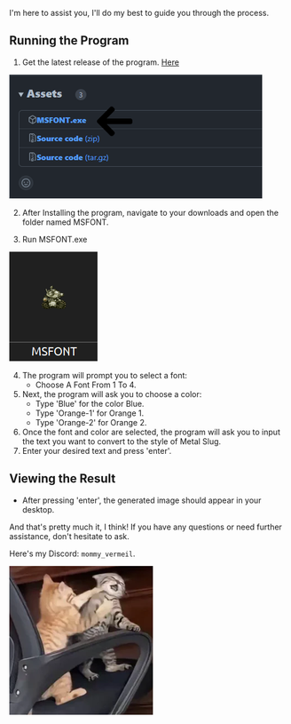 I'm here to assist you, I'll do my best to guide you through the process.

## Running the Program
1. Get the latest release of the program. [Here](https://github.com/VermeilChan/MetalSlugFont/releases)

![Program Download](Assets/GUIDE/PROGRAM-DOWNLOAD.png)

2. After Installing the program, navigate to your downloads and open the folder named MSFONT.

3. Run MSFONT.exe

![Program](Assets/GUIDE/PROGRAM.png)

4. The program will prompt you to select a font:
   - Choose A Font From 1 To 4.
5. Next, the program will ask you to choose a color:
   - Type 'Blue' for the color Blue.
   - Type 'Orange-1' for Orange 1.
   - Type 'Orange-2' for Orange 2.
6. Once the font and color are selected, the program will ask you to input the text you want to convert to the style of Metal Slug.
7. Enter your desired text and press 'enter'.

## Viewing the Result
- After pressing 'enter', the generated image should appear in your desktop.

And that's pretty much it, I think! If you have any questions or need further assistance, don't hesitate to ask.

Here's my Discord: `mommy_vermeil`.

![Cat](Assets/GUIDE/CAT.png)